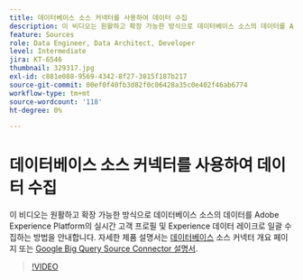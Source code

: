```yaml
---
title: 데이터베이스 소스 커넥터를 사용하여 데이터 수집
description: 이 비디오는 원활하고 확장 가능한 방식으로 데이터베이스 소스의 데이터를 Adobe Experience Platform의 실시간 고객 프로필 및 Experience 데이터 레이크로 일괄 수집하는 방법을 안내합니다.
feature: Sources
role: Data Engineer, Data Architect, Developer
level: Intermediate
jira: KT-6546
thumbnail: 329317.jpg
exl-id: c881e088-9569-4342-8f27-3815f187b217
source-git-commit: 00ef0f40fb3d82f0c06428a35c0e402f46ab6774
workflow-type: tm+mt
source-wordcount: '118'
ht-degree: 0%

---
```


# 데이터베이스 소스 커넥터를 사용하여 데이터 수집

이 비디오는 원활하고 확장 가능한 방식으로 데이터베이스 소스의 데이터를 Adobe Experience Platform의 실시간 고객 프로필 및 Experience 데이터 레이크로 일괄 수집하는 방법을 안내합니다. 자세한 제품 설명서는 [데이터베이스](https://experienceleague.adobe.com/docs/experience-platform/sources/home.html?lang=en#database) 소스 커넥터 개요 페이지 또는 [Google Big Query Source Connector 설명서](https://experienceleague.adobe.com/docs/experience-platform/sources/ui-tutorials/create/databases/bigquery.html).

>[!VIDEO](https://video.tv.adobe.com/v/329317?learn=on)
